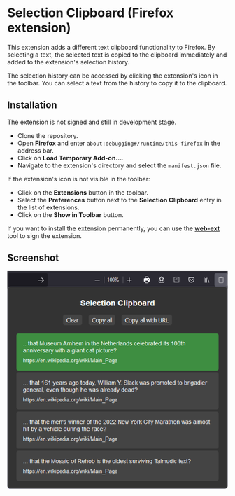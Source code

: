 # Selection Clipboard (Firefox extension)

This extension adds a different text clipboard functionality to Firefox.
By selecting a text, the selected text is copied to the clipboard immediately and
added to the extension's selection history. 

The selection history can be accessed by clicking the extension's icon in
the toolbar. You can select a text from the history to copy it to the clipboard.

## Installation

The extension is not signed and still in development stage.
- Clone the repository.
- Open **Firefox** and enter `about:debugging#/runtime/this-firefox` in the address bar.
- Click on **Load Temporary Add-on...**.
- Navigate to the extension's directory and select the `manifest.json` file.

If the extension's icon is not visible in the toolbar:
- Click on the **Extensions** button in the toolbar.
- Select the **Preferences** button next to the **Selection Clipboard** entry in the list of extensions.
- Click on the **Show in Toolbar** button.

If you want to install the extension permanently, you can use the
[**web-ext**][1] tool to sign the extension.

[1]: https://github.com/mozilla/web-ext

## Screenshot

![Screenshot](selection_clipboard.png)
